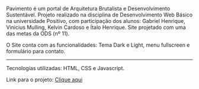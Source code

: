 Pavimento é um portal de Arquitetura Brutalista e Desenvolvimento Sustentável.
Projeto realizado na disciplina de Desenvolvimento Web Básico na universidade Positivo, com participação dos alunos: Gabriel Henrique, Vinicius Mulling, Kelvin Cardoso e Ítalo Henrique.
Site projetado com uma das metas da ODS (nº 11).

O Site conta com as funcionalidades: Tema Dark e Light, menu fullscreen e formulário para contato.

***

Tecnologias utilizadas: HTML, CSS e Javascript.

Link para o projeto: [Clique aqui](gabrieow.github.io/Pavimento/)
